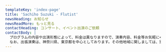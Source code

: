 ```yaml
---
templateKey: 'index-page'
title: 'Sachiho Suzuki - Flutist'
newsHeading: お知らせ
newsReadMore: もっと見る
contactHeading: コンサート、イベント出演のご依頼
contactBody: |
  プログラムの内容や出演形態によって、料金は異なりますので、演奏内容、料金等お気軽に<a href="/contact">お問い合わせ</a>ください。
  なお、出張演奏は、神奈川県、東京都を中心としております。その他地域に関しましては、別途出張費がかかりますが、ご相談ください。
---
```


